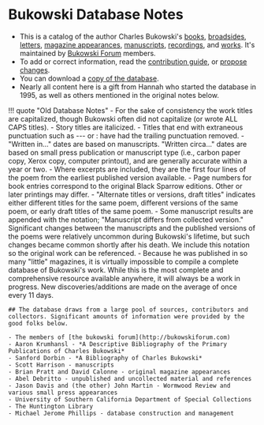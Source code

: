 # Bukowski Database Notes

- This is a catalog of the author Charles Bukowski's [books](books/index.md), [broadsides](broadsides/index.md), [letters](letters/index.md), [magazine appearances](magazines/index.md), [manuscripts](manuscripts/index.md), [recordings](recordings/index.md), and [works](works/index.md). It's maintained by [Bukowski Forum](https://bukowskiforum.com) members. 
- To add or correct information, read the [contribution guide](CONTRIBUTING.md), or [propose changes](https://bukowskiforum.com/threads/database-updated.5438/).
- You can download a [copy of the database](https://github.com/BukowskiForum/bukowskidb/archive/refs/heads/main.zip).
- Nearly all content here is a gift from Hannah who started the database in 1995, as well as others mentioned in the original notes below.

!!! quote "Old Database Notes"
    - For the sake of consistency the work titles are capitalized, though Bukowski often did not capitalize (or wrote ALL CAPS titles).
    - Story titles are italicized.
    - Titles that end with extraneous punctuation such as --- or : have had the trailing punctuation removed.
    - "Written in..." dates are based on manuscripts. "Written circa..." dates are based on small press publication or manuscript type (i.e., carbon paper copy, Xerox copy, computer printout), and are generally accurate within a year or two.
    - Where excerpts are included, they are the first four lines of the poem from the earliest published version available.
    - Page numbers for book entries correspond to the original Black Sparrow editions. Other or later printings may differ.
    - "Alternate titles or versions, draft titles" indicates either different titles for the same poem, different versions of the same poem, or early draft titles of the same poem.
    - Some manuscript results are appended with the notation; "Manuscript differs from collected version." Significant changes between the manuscripts and the published versions of the poems were relatively uncommon during Bukowski's lifetime, but such changes became common shortly after his death. We include this notation so the original work can be referenced.
    - Because he was published in so many "little" magazines, it is virtually impossible to compile a complete database of Bukowski's work. While this is the most complete and comprehensive resource available anywhere, it will always be a work in progress. New discoveries/additions are made on the average of once every 11 days.

    ## The database draws from a large pool of sources, contributors and collectors. Significant amounts of information were provided by the good folks below.

    - The members of [the bukowski forum](http://bukowskiforum.com)
    - Aaron Krumhansl - *A Descriptive Bibliography of the Primary Publications of Charles Bukowski*
    - Sanford Dorbin - *A Bibliography of Charles Bukowski*
    - Scott Harrison - manuscripts
    - Brian Pratt and David Calonne - original magazine appearances
    - Abel Debritto - unpublished and uncollected material and references
    - Jason Davis and (the other) John Martin - Wormwood Review and various small press appearances
    - University of Southern California Department of Special Collections
    - The Huntington Library
    - Michael Jerome Phillips - database construction and management

